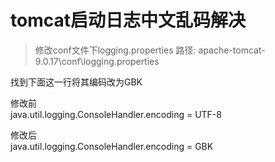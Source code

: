 # tomcat启动日志中文乱码解决

> 修改conf文件下logging.properties  路径: apache-tomcat-9.0.17\conf\logging.properties  

   
  找到下面这一行将其编码改为GBK    
  
  修改前    
  java.util.logging.ConsoleHandler.encoding = UTF-8      
  
  修改后   
  java.util.logging.ConsoleHandler.encoding = GBK
